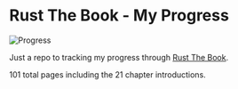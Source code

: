 # Rust The Book - My Progress


![Progress](https://progress-bar.dev/40/?scale=101&title=progress)

Just a repo to tracking my progress through [Rust The Book](https://doc.rust-lang.org/book/).

101 total pages including the 21 chapter introductions.